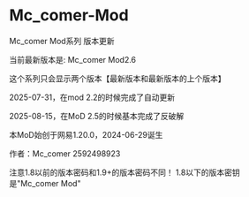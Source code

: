 # Mc_comer-Mod



Mc_comer Mod系列 版本更新


当前最新版本是:  Mc_comer Mod2.6



这个系列只会显示两个版本【最新版本和最新版本的上个版本】



2025-07-31，在mod 2.2的时候完成了自动更新



2025-08-15，在MoD 2.5的时候基本完成了反破解



本MoD始创于网易1.20.0，2024-06-29诞生



作者：Mc_comer  2592498923



注意1.8以前的版本密码和1.9+的版本密码不同！
1.8以下的版本密钥是"Mc_comer Mod"
